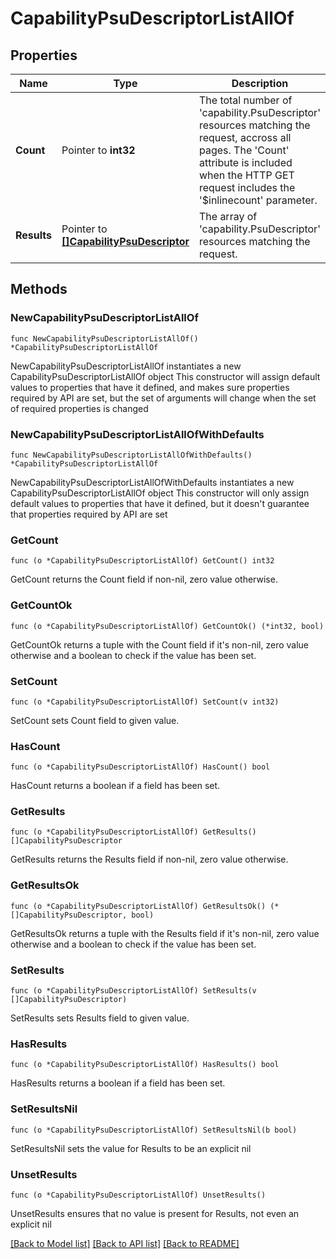 # CapabilityPsuDescriptorListAllOf

## Properties

Name | Type | Description | Notes
------------ | ------------- | ------------- | -------------
**Count** | Pointer to **int32** | The total number of &#39;capability.PsuDescriptor&#39; resources matching the request, accross all pages. The &#39;Count&#39; attribute is included when the HTTP GET request includes the &#39;$inlinecount&#39; parameter. | [optional] 
**Results** | Pointer to [**[]CapabilityPsuDescriptor**](CapabilityPsuDescriptor.md) | The array of &#39;capability.PsuDescriptor&#39; resources matching the request. | [optional] 

## Methods

### NewCapabilityPsuDescriptorListAllOf

`func NewCapabilityPsuDescriptorListAllOf() *CapabilityPsuDescriptorListAllOf`

NewCapabilityPsuDescriptorListAllOf instantiates a new CapabilityPsuDescriptorListAllOf object
This constructor will assign default values to properties that have it defined,
and makes sure properties required by API are set, but the set of arguments
will change when the set of required properties is changed

### NewCapabilityPsuDescriptorListAllOfWithDefaults

`func NewCapabilityPsuDescriptorListAllOfWithDefaults() *CapabilityPsuDescriptorListAllOf`

NewCapabilityPsuDescriptorListAllOfWithDefaults instantiates a new CapabilityPsuDescriptorListAllOf object
This constructor will only assign default values to properties that have it defined,
but it doesn't guarantee that properties required by API are set

### GetCount

`func (o *CapabilityPsuDescriptorListAllOf) GetCount() int32`

GetCount returns the Count field if non-nil, zero value otherwise.

### GetCountOk

`func (o *CapabilityPsuDescriptorListAllOf) GetCountOk() (*int32, bool)`

GetCountOk returns a tuple with the Count field if it's non-nil, zero value otherwise
and a boolean to check if the value has been set.

### SetCount

`func (o *CapabilityPsuDescriptorListAllOf) SetCount(v int32)`

SetCount sets Count field to given value.

### HasCount

`func (o *CapabilityPsuDescriptorListAllOf) HasCount() bool`

HasCount returns a boolean if a field has been set.

### GetResults

`func (o *CapabilityPsuDescriptorListAllOf) GetResults() []CapabilityPsuDescriptor`

GetResults returns the Results field if non-nil, zero value otherwise.

### GetResultsOk

`func (o *CapabilityPsuDescriptorListAllOf) GetResultsOk() (*[]CapabilityPsuDescriptor, bool)`

GetResultsOk returns a tuple with the Results field if it's non-nil, zero value otherwise
and a boolean to check if the value has been set.

### SetResults

`func (o *CapabilityPsuDescriptorListAllOf) SetResults(v []CapabilityPsuDescriptor)`

SetResults sets Results field to given value.

### HasResults

`func (o *CapabilityPsuDescriptorListAllOf) HasResults() bool`

HasResults returns a boolean if a field has been set.

### SetResultsNil

`func (o *CapabilityPsuDescriptorListAllOf) SetResultsNil(b bool)`

 SetResultsNil sets the value for Results to be an explicit nil

### UnsetResults
`func (o *CapabilityPsuDescriptorListAllOf) UnsetResults()`

UnsetResults ensures that no value is present for Results, not even an explicit nil

[[Back to Model list]](../README.md#documentation-for-models) [[Back to API list]](../README.md#documentation-for-api-endpoints) [[Back to README]](../README.md)


